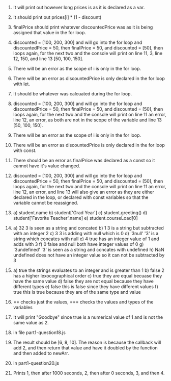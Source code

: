 1. It will print out however long prices is as it is declared as a var.
2. It should print out prices[i] * (1 - discount)
3. finalPrice should print whatever discountedPrice was as it is being assigned that value in the for loop.
4. discounted = [100, 200, 300] and will go into the for loop and discountedPrice = 50, then finalPrice = 50, and discounted = [50], then loops again, for the next two and the console will print on line 11, 3, line 12, 150, and line 13 [50, 100, 150].

5. There will be an error as the scope of i is only in the for loop.
6. There will be an error as discountedPrice is only declared in the for loop with let.
7. It should be whatever was calcuated during the for loop.
8. discounted = [100, 200, 300] and will go into the for loop and discountedPrice = 50, then finalPrice = 50, and discounted = [50], then loops again, for the next two and the console will print on line 11 an error, line 12, an error, as both are not in the scope of the variable and line 13 [50, 100, 150].

9. There will be an error as the scope of i is only in the for loop.
10. There will be an error as discountedPrice is only declared in the for loop with const.
11. There should be an error as finalPrice was declared as a const so it cannot have it's value changed.
12. discounted = [100, 200, 300] and will go into the for loop and discountedPrice = 50, then finalPrice = 50, and discounted = [50], then loops again, for the next two and the console will print on line 11 an error, line 12, an error, and line 13 will also give an error as they are either declared in the loop, or declared with const variables so that the variable cannot be reassigned.

13. a) student.name
    b) student['Grad Year']
    c) student.greeting()
    d) student['Favorite Teacher'.name]
    e) student.courseLoad[0]

14. a) 32 3 is seen as a string and concated
    b) 1 3 is a string but subtracted with an integer 2
    c) 3 3 is adding with null which is 0
    d) '3null' '3' is a string which concates with null
    e) 4 true has an integer value of 1 and adds with 3
    f) 0 false and null both have integer values of 0
    g) '3undefined' '3' is seen as a string and concates with undefined
    h) NaN undefined does not have an integer value so it can not be subtracted by 3

15. a) true   the strings evaluates to an integer and is greater than 1
    b) false  2 has a higher lexocographical order
    c) true   they are equal becuase they have the same value
    d) false  they are not equal because they have different types
    e) false  this is false since they have different values
    f) true   this is true because they are of the same type and value

16. == checks just the values, === checks the values and types of the variables

17. It will print "Goodbye" since true is a numerical value of 1 and is not the same value as 2.

18. in file part1-question18.js

19. The result should be [6, 8, 10]. The reason is because the callback will add 2, and then return that value and have it doubled by the function and then added to newArr.

20. in part1-question20.js

21. Prints 1, then after 1000 seconds, 2, then after 0 seconds, 3, and then 4.